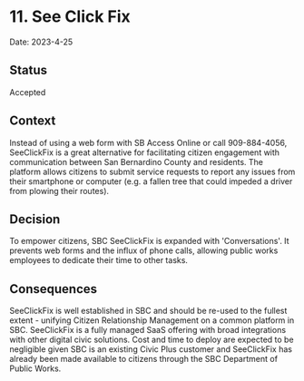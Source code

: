 # 11. See Click Fix

Date: 2023-4-25

## Status

Accepted

## Context

Instead of using a web form with SB Access Online or call 909-884-4056, SeeClickFix is a great alternative for facilitating citizen engagement with communication between San Bernardino County and residents. The platform allows citizens to submit service requests to report any issues from their smartphone or computer (e.g. a fallen tree that could impeded a driver from plowing their routes). 

## Decision

To empower citizens, SBC SeeClickFix is expanded with 'Conversations'. It prevents web forms and the influx of phone calls, allowing public works employees to dedicate their time to other tasks.

## Consequences

SeeClickFix is well established in SBC and should be re-used to the fullest extent - unifying Citizen Relationship Management on a common platform in SBC. SeeClickFix is a fully managed SaaS offering with broad integrations with other digital civic solutions. Cost and time to deploy are expected to be negligible given SBC is an existing Civic Plus customer and SeeClickFix has already been made available to citizens through the SBC Department of Public Works.